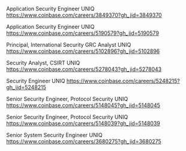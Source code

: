 Application Security Engineer UNIQ https://www.coinbase.com/careers/3849370?gh_jid=3849370

Application Security Engineer UNIQ https://www.coinbase.com/careers/5190579?gh_jid=5190579

Principal, International Security GRC Analyst UNIQ https://www.coinbase.com/careers/5102896?gh_jid=5102896

Security Analyst, CSIRT UNIQ https://www.coinbase.com/careers/5278043?gh_jid=5278043

Security Engineer UNIQ https://www.coinbase.com/careers/5248215?gh_jid=5248215

Senior Security Engineer, Protocol Security UNIQ https://www.coinbase.com/careers/5148045?gh_jid=5148045

Senior Security Engineer, Protocol Security UNIQ https://www.coinbase.com/careers/5148039?gh_jid=5148039

Senior System Security Engineer UNIQ https://www.coinbase.com/careers/3680275?gh_jid=3680275

